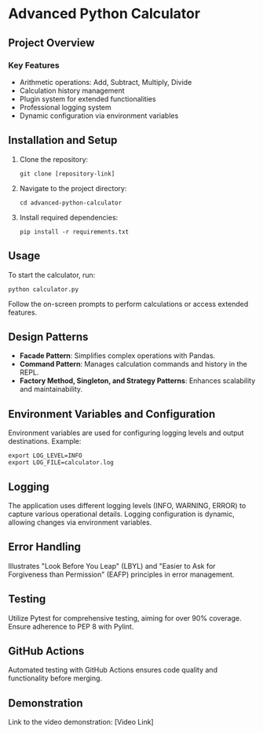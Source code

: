 # Advanced Python Calculator

## Project Overview

### Key Features

- Arithmetic operations: Add, Subtract, Multiply, Divide
- Calculation history management
- Plugin system for extended functionalities
- Professional logging system
- Dynamic configuration via environment variables

## Installation and Setup

1. Clone the repository:
   ```
   git clone [repository-link]
   ```
2. Navigate to the project directory:
   ```
   cd advanced-python-calculator
   ```
3. Install required dependencies:
   ```
   pip install -r requirements.txt
   ```

## Usage

To start the calculator, run:
```
python calculator.py
```

Follow the on-screen prompts to perform calculations or access extended features.

## Design Patterns

- **Facade Pattern**: Simplifies complex operations with Pandas.
- **Command Pattern**: Manages calculation commands and history in the REPL.
- **Factory Method, Singleton, and Strategy Patterns**: Enhances scalability and maintainability.

## Environment Variables and Configuration

Environment variables are used for configuring logging levels and output destinations. Example:
```
export LOG_LEVEL=INFO
export LOG_FILE=calculator.log
```

## Logging

The application uses different logging levels (INFO, WARNING, ERROR) to capture various operational details. Logging configuration is dynamic, allowing changes via environment variables.

## Error Handling

Illustrates "Look Before You Leap" (LBYL) and "Easier to Ask for Forgiveness than Permission" (EAFP) principles in error management.

## Testing

Utilize Pytest for comprehensive testing, aiming for over 90% coverage. Ensure adherence to PEP 8 with Pylint.

## GitHub Actions

Automated testing with GitHub Actions ensures code quality and functionality before merging.

## Demonstration

Link to the video demonstration: [Video Link]